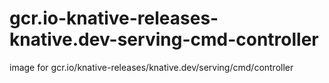 # gcr.io-knative-releases-knative.dev-serving-cmd-controller
image for gcr.io/knative-releases/knative.dev/serving/cmd/controller
